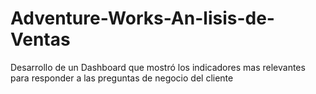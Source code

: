 # Adventure-Works-An-lisis-de-Ventas
Desarrollo de un Dashboard que mostró los indicadores mas relevantes para responder a las preguntas de negocio del cliente
